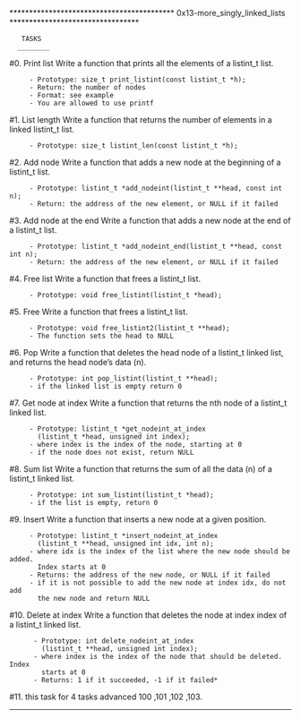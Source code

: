 ******************************************  0x13-more_singly_linked_lists  *********************************

       TASKS
      ________

#0. Print list Write a function that prints all the elements of a listint_t list.

         - Prototype: size_t print_listint(const listint_t *h);
         - Return: the number of nodes
         - Format: see example
         - You are allowed to use printf

#1. List length Write a function that returns the number of elements in a 
    linked listint_t list.

         - Prototype: size_t listint_len(const listint_t *h);

#2. Add node Write a function that adds a new node at the beginning of a 
    listint_t list.

         - Prototype: listint_t *add_nodeint(listint_t **head, const int n);
         - Return: the address of the new element, or NULL if it failed

#3. Add node at the end Write a function that adds a new node at the end of a
    listint_t list.

         - Prototype: listint_t *add_nodeint_end(listint_t **head, const int n);
         - Return: the address of the new element, or NULL if it failed

#4. Free list Write a function that frees a listint_t list.

         - Prototype: void free_listint(listint_t *head);


#5. Free Write a function that frees a listint_t list.

         - Prototype: void free_listint2(listint_t **head);
         - The function sets the head to NULL

#6. Pop Write a function that deletes the head node of a listint_t linked list,
    and returns the head node’s data (n).

         - Prototype: int pop_listint(listint_t **head);
         - if the linked list is empty return 0

#7. Get node at index Write a function that returns the nth node of a listint_t 
    linked list.

         - Prototype: listint_t *get_nodeint_at_index
           (listint_t *head, unsigned int index);
         - where index is the index of the node, starting at 0
         - if the node does not exist, return NULL

#8. Sum list Write a function that returns the sum of all the data (n) of a 
    listint_t linked list.

         - Prototype: int sum_listint(listint_t *head);
         - if the list is empty, return 0

#9. Insert Write a function that inserts a new node at a given position.

         - Prototype: listint_t *insert_nodeint_at_index
           (listint_t **head, unsigned int idx, int n);
         - where idx is the index of the list where the new node should be added.
           Index starts at 0
         - Returns: the address of the new node, or NULL if it failed
         - if it is not possible to add the new node at index idx, do not add
           the new node and return NULL

#10. Delete at index Write a function that deletes the node at index index of a 
     listint_t linked list.

          - Prototype: int delete_nodeint_at_index
            (listint_t **head, unsigned int index);
          - where index is the index of the node that should be deleted. Index 
            starts at 0
          - Returns: 1 if it succeeded, -1 if it failed*

#11. this task for 4 tasks advanced 100 ,101 ,102 ,103.

*************************************************************************************
